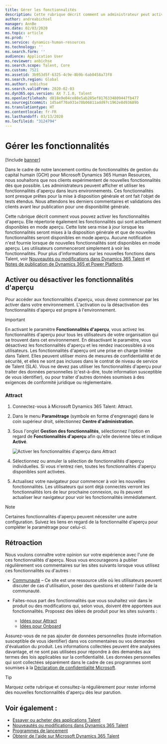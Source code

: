```yaml
---
title: Gérer les fonctionnalités
description: Cette rubrique décrit comment un administrateur peut activer les fonctionnalités d'aperçu dans Microsoft Dynamics 365 Talent. Elle répertorie également les fonctionnalités qui sont actuellement activées pour le mode aperçu.
author: andreabichsel
manager: AnnBe
ms.date: 02/03/2020
ms.topic: article
ms.prod: ''
ms.service: dynamics-human-resources
ms.technology: ''
ms.search.form: ''
audience: Application User
ms.reviewer: anbichse
ms.search.scope: Talent, Core
ms.custom: 7521
ms.assetid: 3b953d5f-6325-4c9e-8b9b-6ab0458a73f8
ms.search.region: Global
ms.author: anbichse
ms.search.validFrom: 2020-02-03
ms.dyn365.ops.version: AX 7.1.0, Talent
ms.openlocfilehash: d818e9e04ce88e5ab285ef8176334809447fb477
ms.sourcegitcommit: 1d5a4f70a931e78b06811add97c1962e8d93689b
ms.translationtype: HT
ms.contentlocale: fr-FR
ms.lasthandoff: 03/13/2020
ms.locfileid: "3124794"
---
```

# <a name="manage-features"></a>Gérer les fonctionnalités

[!include [banner](includes/banner.md)]

Dans le cadre de notre lancement continu de fonctionnalités de gestion du capital humain (GCH) pour Microsoft Dynamics 365 Human Resources, nous souhaitons que nos clients expérimentent de nouvelles fonctionnalités dès que possible. Les administrateurs peuvent afficher et utiliser les fonctionnalités d'aperçu dans leurs environnements. Ces fonctionnalités sont presque prêtes pour la mise à disposition générale et ont fait l'objet de tests étendus. Nous attendons les derniers commentaires et validations des clients avant leur publication pour une disponibilité générale.

Cette rubrique décrit comment vous pouvez activer les fonctionnalités d'aperçu. Elle répertorie également les fonctionnalités qui sont actuellement disponibles en mode aperçu. Cette liste sera mise à jour lorsque les fonctionnalités seront mises à la disposition générale et que de nouvelles fonctionnalités seront disponibles en mode aperçu. Aucune notification n'est fournie lorsque de nouvelles fonctionnalités sont disponibles en mode aperçu. Les utilisateurs commenceront simplement à voir les fonctionnalités. Pour plus d'informations sur les nouvelles fonctions dans Talent, voir [Nouveautés ou modifications dans Dynamics 365 Talent](./whats-new.md) et [Notes de publication de Dynamics 365 et Power Platform](https://docs.microsoft.com/business-applications-release-notes).

## <a name="enable-or-disable-preview-features"></a>Activer ou désactiver les fonctionnalités d'aperçu

Pour accéder aux fonctionnalités d'aperçu, vous devez commencer par les activer dans votre environnement. L'activation ou la désactivation des fonctionnalités d'aperçu est propre à l'environnement.

> [!IMPORTANT]
> En activant le paramètre **Fonctionnalités d'aperçu**, vous activez les fonctionnalités d'aperçu pour tous les utilisateurs de votre organisation qui se trouvent dans cet environnement. En désactivant le paramètre, vous désactivez les fonctionnalités d'aperçu et les rendez inaccessibles à vos utilisateurs. Les fonctionnalités d'aperçu ont une prise en charge limitée dans Talent. Elles peuvent utiliser moins de mesures de confidentialité et de sécurité, et elles ne sont pas incluses dans le contrat de niveau de service de Talent (SLA). Vous ne devez pas utiliser les fonctionnalités d'aperçu pour traiter des données personnelles (c'est-à-dire, toute information susceptible de vous identifier), ou pour traiter d'autres données soumises à des exigences de conformité juridique ou réglementaire.

### <a name="attract"></a>Attract

1. Connectez-vous à Microsoft Dynamics 365 Talent: Attract.
2. Dans le menu **Paramétrage** (symbole en forme d'engrenage) dans le coin supérieur droit, sélectionnez **Centre d'administration**.
3. Sous l'onglet **Gestion des fonctionnalités**, sélectionnez l'option en regard de **Fonctionnalités d'aperçu** afin qu'elle devienne bleu et indique **Activé**.

    ![Activer les fonctionnalités d'aperçu dans Attract](./media/attract-enable-preview-features.png)

4. Sélectionnez ou annuler la sélection de fonctionnalités d'aperçu individuelles. Si vous n'entrez rien, toutes les fonctionnalités d'aperçu disponibles sont activées.
5. Actualisez votre navigateur pour commencer à voir les nouvelles fonctionnalités. Les utilisateurs qui sont déjà connectés verront les fonctionnalités lors de leur prochaine connexion, ou ils peuvent actualiser leur navigateur pour voir les fonctionnalités immédiatement.

> [!NOTE]
> Certaines fonctionnalités d'aperçu peuvent nécessiter une autre configuration. Suivez les liens en regard de la fonctionnalité d'aperçu pour compléter le paramétrage pour celui-ci.

## <a name="feedback"></a>Rétroaction

Nous voulons connaître votre opinion sur votre expérience avec l'une de ces fonctionnalités d'aperçu. Nous vous encourageons à publier régulièrement vos commentaires sur les sites suivants lorsque vous utilisez ces fonctionnalités ou d'autres :

- [Communauté](https://community.dynamics.com/enterprise/f/759?pi53869=0&category=Talent) – Ce site est une ressource utile où les utilisateurs peuvent discuter de cas d'utilisation, poser des questions et obtenir l'aide de la communauté.
- Faites-nous part des fonctionnalités que vous souhaitez voir dans le produit ou des modifications qui, selon vous, doivent être apportées aux fonctionnalités. Proposez des idées de produit pour les sites suivants :

    - [Idées pour Attract](https://powerusers.microsoft.com/t5/Ideas-for-Attract/idb-p/Attract)
    - [Idées pour Onboard](https://powerusers.microsoft.com/t5/Ideas-for-Onboard/idb-p/Onboard)

Assurez-vous de ne pas ajouter de données personnelles (toute information susceptible de vous identifier) dans vos commentaires ou vos demandes d'évaluation du produit. Les informations collectées peuvent être analysées davantage, et ne sont pas utilisées pour répondre à des demandes aux termes des lois applicables sur la confidentialité. Les données personnelles qui sont collectées séparément dans le cadre de ces programmes sont soumises à la [Déclaration de confidentialité Microsoft](https://privacy.microsoft.com/privacystatement).

> [!TIP]
> Marquez cette rubrique et consultez-la régulièrement pour rester informé des nouvelles fonctionnalités d'aperçu dès leur parution.

## <a name="see-also"></a>Voir également :

- [Essayer ou acheter des applications Talent](https://dynamics.microsoft.com/talent/overview/)
- [Nouveautés ou modifications dans Dynamics 365 Talent](./whats-new.md)
- [Programmes de lancement](https://docs.microsoft.com/business-applications-release-notes/index)
- [Obtenir de l'aide sur Microsoft Dynamics 365 Talent](./talent-support.md)
